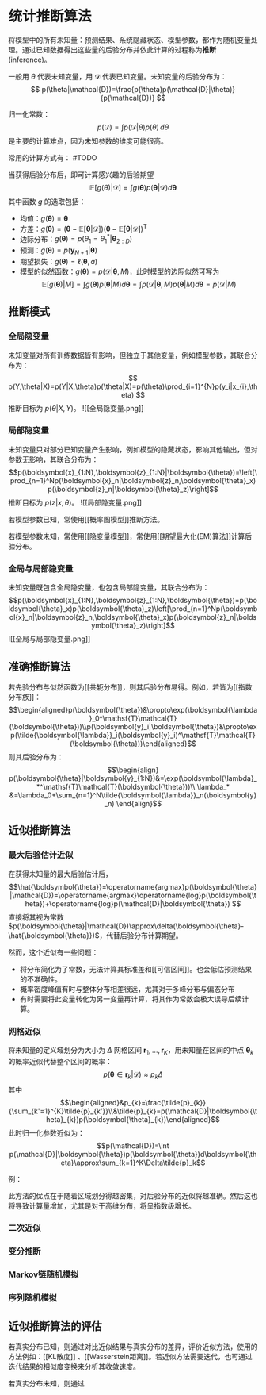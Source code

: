 # 统计推断算法

将模型中的所有未知量：预测结果、系统隐藏状态、模型参数，都作为随机变量处理。通过已知数据得出这些量的后验分布并依此计算的过程称为**推断**(inference)。

一般用 $\theta$ 代表未知变量，用 $\mathcal{D}$ 代表已知变量。未知变量的后验分布为：
$$ p(\theta|\mathcal{D})=\frac{p(\theta)p(\mathcal{D}|\theta)}{p(\mathcal{D})} $$

归一化常数：
$$ p(\mathcal{D})=\int p(\mathcal{D}|\theta)p(\theta) \, d\theta  $$
是主要的计算难点，因为未知参数的维度可能很高。

常用的计算方式有：
#TODO 


当获得后验分布后，即可计算感兴趣的后验期望
$$\mathbb{E}\left[g(\theta)|\mathcal{D}\right]=\int g(\boldsymbol{\theta})p(\boldsymbol{\theta}|\mathcal{D})d\boldsymbol{\theta}$$
其中函数 $g$ 的选取包括：
+ 均值：$g(\boldsymbol{\theta})=\boldsymbol{\theta}$
+ 方差：$g(\boldsymbol{\theta})=(\boldsymbol{\theta}-\mathbb{E}\left[\boldsymbol{\theta}|\mathcal{D}\right])(\boldsymbol{\theta}-\mathbb{E}\left[\boldsymbol{\theta}|\mathcal{D}\right])^\mathsf{T}$
+ 边际分布：$g(\boldsymbol{\theta})=p(\theta_{1}=\theta_{1}^{*}|\boldsymbol{\theta}_{2:D})$
+ 预测：$g(\boldsymbol{\theta})=p(\boldsymbol{y}_{N+1}|\boldsymbol{\theta})$
+ 期望损失：$g(\boldsymbol\theta)=\ell(\boldsymbol\theta,a)$
+ 模型的似然函数：$g(\boldsymbol{\theta})=p(\mathcal{D}|\boldsymbol{\theta},M)$，此时模型的边际似然可写为
$$\mathbb{E}\left[g(\boldsymbol{\theta})|M\right]=\int g(\boldsymbol{\theta})p(\boldsymbol{\theta}|M)d\boldsymbol{\theta}=\int p(\mathcal{D}|\boldsymbol{\theta},M)p(\boldsymbol{\theta}|M)d\boldsymbol{\theta}=p(\mathcal{D}|M)$$

## 推断模式

### 全局隐变量

未知变量对所有训练数据皆有影响，但独立于其他变量，例如模型参数，其联合分布为：
$$ p(Y,\theta|X)=p(Y|X,\theta)p(\theta|X)=p(\theta)\prod_{i=1}^{N}p(y_i|x_{i},\theta) $$
推断目标为 $p(\theta|X,Y)$。
![[全局隐变量.png]]

### 局部隐变量

未知变量只对部分已知变量产生影响，例如模型的隐藏状态，影响其他输出，但对参数无影响，其联合分布为：
$$p(\boldsymbol{x}_{1:N},\boldsymbol{z}_{1:N}|\boldsymbol{\theta})=\left[\prod_{n=1}^Np(\boldsymbol{x}_n|\boldsymbol{z}_n,\boldsymbol{\theta}_x)p(\boldsymbol{z}_n|\boldsymbol{\theta}_z)\right]$$
推断目标为 $p(z|x,\theta)$。
![[局部隐变量.png]]


若模型参数已知，常使用[[概率图模型]]推断方法。

若模型参数未知，常使用[[隐变量模型]]，常使用[[期望最大化(EM)算法]]计算后验分布。

### 全局与局部隐变量

未知变量既包含全局隐变量，也包含局部隐变量，其联合分布为：
$$p(\boldsymbol{x}_{1:N},\boldsymbol{z}_{1:N},\boldsymbol{\theta})=p(\boldsymbol{\theta}_x)p(\boldsymbol{\theta}_z)\left[\prod_{n=1}^Np(\boldsymbol{x}_n|\boldsymbol{z}_n,\boldsymbol{\theta}_x)p(\boldsymbol{z}_n|\boldsymbol{\theta}_z)\right]$$
![[全局与局部隐变量.png]]


## 准确推断算法

若先验分布与似然函数为[[共轭分布]]，则其后验分布易得。例如，若皆为[[指数分布族]]：
$$\begin{aligned}p(\boldsymbol{\theta})&\propto\exp(\boldsymbol{\lambda}_0^\mathsf{T}\mathcal{T}(\boldsymbol{\theta}))\\p(\boldsymbol{y}_i|\boldsymbol{\theta})&\propto\exp(\tilde{\boldsymbol{\lambda}}_i(\boldsymbol{y}_i)^\mathsf{T}\mathcal{T}(\boldsymbol{\theta}))\end{aligned}$$
则其后验分布为：
$$\begin{align}
p(\boldsymbol{\theta}|\boldsymbol{y}_{1:N})&=\exp(\boldsymbol{\lambda}_*^\mathsf{T}\mathcal{T}(\boldsymbol{\theta}))\\ 
\lambda_* &=\lambda_0+\sum_{n=1}^N\tilde{\boldsymbol{\lambda}}_n(\boldsymbol{y}_n)
\end{align}$$

## 近似推断算法

### 最大后验估计近似

在获得未知量的最大后验估计后，
$$\hat{\boldsymbol{\theta}}=\operatorname{argmax}p(\boldsymbol{\theta}|\mathcal{D})=\operatorname{argmax}\operatorname{log}p(\boldsymbol{\theta})+\operatorname{log}p(\mathcal{D}|\boldsymbol{\theta}) $$
直接将其视为常数 $p(\boldsymbol{\theta}|\mathcal{D})\approx\delta(\boldsymbol{\theta}-\hat{\boldsymbol{\theta}})$，代替后验分布计算期望。

然而，这个近似有一些问题：
+ 将分布简化为了常数，无法计算其标准差和[[可信区间]]。也会低估预测结果的不准确性。
+ 概率密度峰值有时与整体分布相差很远，尤其对于多峰分布与偏态分布
+ 有时需要将此变量转化为另一变量再计算，将其作为常数会极大误导后续计算。

### 网格近似

将未知量的定义域划分为大小为 $\Delta$ 网格区间 $\boldsymbol{r}_{1},\ldots,\boldsymbol{r}_{K}$，用未知量在区间的中点 $\boldsymbol{\theta}_{k}$ 的概率近似代替整个区间的概率：
$$p(\boldsymbol{\theta}\in\boldsymbol{r}_{k}|\mathcal{D})\approx p_{k}\Delta $$
其中
$$\begin{aligned}&p_{k}=\frac{\tilde{p}_{k}}{\sum_{k'=1}^{K}\tilde{p}_{k'}}\\&\tilde{p}_{k}=p(\mathcal{D}|\boldsymbol{\theta}_{k})p(\boldsymbol{\theta}_{k})\end{aligned}$$
此时归一化参数近似为：
$$p(\mathcal{D})=\int p(\mathcal{D}|\boldsymbol{\theta})p(\boldsymbol{\theta})d\boldsymbol{\theta}\approx\sum_{k=1}^K\Delta\tilde{p}_k$$

例：



此方法的优点在于随着区域划分得越密集，对后验分布的近似将越准确。然后这也将导致计算量增加，尤其是对于高维分布，将呈指数级增长。


### 二次近似

### 变分推断

### Markov链随机模拟

### 序列随机模拟

## 近似推断算法的评估

若真实分布已知，则通过对比近似结果与真实分布的差异，评价近似方法，使用的方法例如：[[KL散度]] 、[[Wasserstein距离]]。若近似方法需要迭代，也可通过迭代结果的相似度变换来分析其收敛速度。

若真实分布未知，则通过

